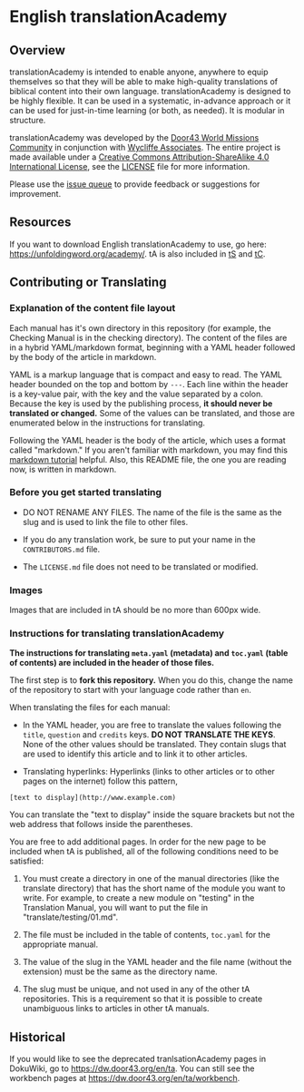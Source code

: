 # English translationAcademy

## Overview

translationAcademy is intended to enable anyone, anywhere to equip themselves so that they will be able to make high-quality translations of biblical content into their own language. translationAcademy is designed to be highly flexible. It can be used in a systematic, in-advance approach or it can be used for just-in-time learning (or both, as needed). It is modular in structure.

translationAcademy was developed by the [Door43 World Missions Community](https://door43.org) in conjunction with [Wycliffe Associates](http://www.wycliffeassociates.org/).  The entire project is made
available under a [Creative Commons Attribution-ShareAlike 4.0 International License](http://creativecommons.org/licenses/by-sa/4.0), see the [LICENSE](https://git.door43.org/Door43/en_ta/src/master/LICENSE.md) file for more information.

Please use the [issue queue](https://git.door43.org/Door43/en_ta/issues) to provide feedback or suggestions for improvement.

## Resources

If you want to download English translationAcademy to use, go here: https://unfoldingword.org/academy/.  tA is also included in [tS](http://ufw.io/ts) and [tC](http://ufw.io/tc).

## Contributing or Translating

### Explanation of the content file layout

Each manual has it's own directory in this repository (for example, the Checking Manual is in the checking directory). The content of the files are in a hybrid YAML/markdown format, beginning with a YAML header followed by the body of the article in markdown.

YAML is a markup language that is compact and easy to read. The YAML header bounded on the top and bottom by `---`. Each line within the header is a key-value pair, with the key and the value separated by a colon. Because the key is used by the publishing process, __it should never be translated or changed.__ Some of the values can be translated, and those are enumerated below in the instructions for translating.

Following the YAML header is the body of the article, which uses a format called "markdown." If you aren't familiar with markdown, you may find this [markdown tutorial](http://www.markdowntutorial.com/) helpful. Also, this README file, the one you are reading now, is written in markdown.

### Before you get started translating

* DO NOT RENAME ANY FILES. The name of the file is the same as the slug and is used to link the file to other files.

* If you do any translation work, be sure to put your name in the `CONTRIBUTORS.md` file.

* The `LICENSE.md` file does not need to be translated or modified.

### Images

Images that are included in tA should be no more than 600px wide.

### Instructions for translating translationAcademy

__The instructions for translating `meta.yaml` (metadata) and `toc.yaml` (table of contents) are included in the header of those files.__

The first step is to __fork this repository.__ When you do this, change the name of the repository to start with your language code rather than
`en`.

When translating the files for each manual:

* In the YAML header, you are free to translate the values following the `title`, `question` and `credits` keys. __DO NOT TRANSLATE THE KEYS__.
None of the other values should be translated. They contain slugs that are used to identify this article and to link it to other articles.

* Translating hyperlinks: Hyperlinks (links to other articles or to other pages on the internet) follow this pattern,

```
[text to display](http://www.example.com)
```

You can translate the "text to display" inside the square brackets but not the web address that follows inside the parentheses.

You are free to add additional pages. In order for the new page to be included when tA is published, all of the following conditions need to be satisfied:

1. You must create a directory in one of the manual directories (like the translate directory) that has the short name of the module you want to write.  For example, to create a new module on "testing" in the Translation Manual, you will want to put the file in "translate/testing/01.md".

1. The file must be included in the table of contents, `toc.yaml` for the appropriate manual.

1. The value of the slug in the YAML header and the file name (without the extension) must be the same as the directory name.

1. The slug must be unique, and not used in any of the other tA repositories. This is a requirement so that it is possible to create unambiguous links to articles in other tA manuals.

## Historical

If you would like to see the deprecated tranlsationAcademy pages in DokuWiki, go to https://dw.door43.org/en/ta.  You can still see the workbench pages at https://dw.door43.org/en/ta/workbench.
